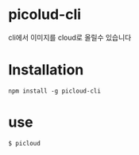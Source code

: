 # picolud-cli
cli에서  이미지를 cloud로 올릴수 있습니다

# Installation
```
npm install -g picloud-cli
```

# use
```
$ picloud
```